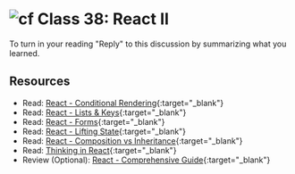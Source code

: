 # ![cf](http://i.imgur.com/7v5ASc8.png) Class 38: React II

To turn in your reading "Reply" to this discussion by summarizing what you learned.

## Resources

- Read: [React - Conditional Rendering](https://reactjs.org/docs/conditional-rendering.html){:target="_blank"}
- Read: [React - Lists & Keys](https://reactjs.org/docs/lists-and-keys.html){:target="_blank"}
- Read: [React - Forms](https://reactjs.org/docs/forms.html){:target="_blank"}
- Read: [React - Lifting State](https://reactjs.org/docs/lifting-state-up.html){:target="_blank"}
- Read: [React - Composition vs Inheritance](https://reactjs.org/docs/composition-vs-inheritance.html){:target="_blank"}
- Read: [Thinking in React](https://reactjs.org/docs/thinking-in-react.html){:target="_blank"}
- Review (Optional): [React - Comprehensive Guide](https://tylermcginnis.com/reactjs-tutorial-a-comprehensive-guide-to-building-apps-with-react/){:target="_blank"}
